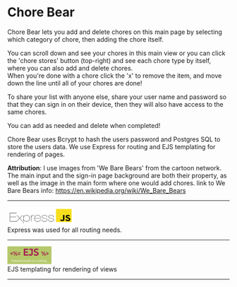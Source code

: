 # Chore Bear
Chore Bear lets you add and delete chores on this main page by selecting which category of chore, then adding the chore itself.  

You can scroll down and see your chores in this main view or you can click the 'chore stores' button (top-right) and see each chore type by itself, where you can also add and delete chores.  
When you're done with a chore click the 'x' to remove the item, and move down the line until all of your chores are done!

To share your list with anyone else, share your user name and password so that they can sign in on their device, then they will also have access to the same chores. 

You can add as needed and delete when completed!

Chore Bear uses Bcrypt to hash the users password and Postgres SQL to store the users data. We use Express for routing and EJS templating for rendering of pages.

**Attribution**:
I use images from 'We Bare Bears' from the cartoon network. The main input and the sign-in page background are both their property, as well as the image in the main form where one would add chores.
link to We Bare Bears info: https://en.wikipedia.org/wiki/We_Bare_Bears
<hr>
<img src="public/css/images/Express-icon.png" width="150" height="40" /><br>
Express was used for all routing needs.
<hr>
<img src="public/css/images/EJS.png" width="100" height="40" /><br>
EJS templating for rendering of views
<hr>


